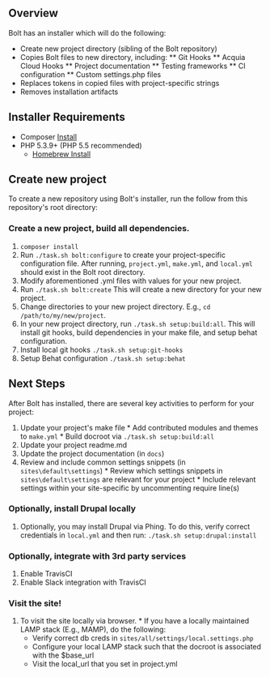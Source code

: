 ## Overview

Bolt has an installer which will do the following:

* Create new project directory (sibling of the Bolt repository)
* Copies Bolt files to new directory, including:
** Git Hooks
** Acquia Cloud Hooks
** Project documentation
** Testing frameworks
** CI configuration
** Custom settings.php files
* Replaces tokens in copied files with project-specific strings
* Removes installation artifacts

## Installer Requirements

* Composer [Install](https://getcomposer.org/doc/00-intro.md#globally)
* PHP 5.3.9+ (PHP 5.5 recommended)
  * [Homebrew Install](https://lastzero.net/2013/08/howto-install-php-5-5-and-phpunit-on-os-x-via-homebrew/)

## Create new project

To create a new repository using Bolt's installer, run the
follow from this repository's root directory:

### Create a new project, build all dependencies.

  1. `composer install`
  1. Run `./task.sh bolt:configure` to create your
     project-specific configuration file. After running, `project.yml`, `make.yml`,
     and `local.yml` should exist in the Bolt root directory.
  1. Modify aforementioned .yml files with values for your new project.
  1. Run `./task.sh bolt:create`
     This will create a new directory for your new project.
  1. Change directories to your new project directory. E.g., `cd /path/to/my/new/project`.
  1. In your new project directory, run `./task.sh setup:build:all`.
     This will install git hooks, build dependencies in your make file, and setup behat configuration.
  1. Install local git hooks `./task.sh setup:git-hooks`
  1. Setup Behat configuration `./task.sh setup:behat`

## Next Steps

After Bolt has installed, there are several key activities to perform for your project:

  1. Update your project's make file
    * Add contributed modules and themes to `make.yml`
    * Build docroot via `./task.sh setup:build:all`
  1. Update your project readme.md
  1. Update the project documentation (in `docs`)
  1. Review and include common settings snippets (in `sites\default\settings`)
    * Review which settings snippets in `sites\default\settings` are relevant for your project
    * Include relevant settings within your site-specific by uncommenting require line(s)

### Optionally, install Drupal locally

  1. Optionally, you may install Drupal via Phing. To do this, verify correct
     credentials in `local.yml` and then run:
     `./task.sh setup:drupal:install`

### Optionally, integrate with 3rd party services

  1. Enable TravisCI
  2. Enable Slack integration with TravisCI

### Visit the site!

  1. To visit the site locally via browser.
    * If you have a locally maintained LAMP stack (E.g., MAMP), do the following:
      * Verify correct db creds in `sites/all/settings/local.settings.php`
      * Configure your local LAMP stack such that the docroot is associated with the $base_url
      * Visit the local_url that you set in project.yml
